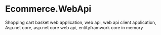 # Ecommerce.WebApi
Shopping cart basket web application, web api, web api client application, Asp.net core, asp.net core web api, entityframwork core in memory
